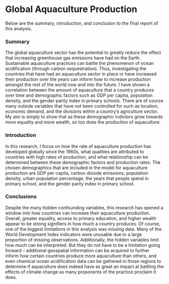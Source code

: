 # Global Aquaculture Production

Below are the summary, introduction, and conclusion to the final report of this analysis.

### Summary 
The global aquaculture sector has the potential to greatly reduce the effect that increasing greenhouse gas emissions have had on the Earth. Sustainable aquaculture practices can battle the phenomenon of ocean acidification (through carbon sequestration). Thus, investigating the countries that have had an aquaculture sector in place or have increased their production over the years can inform how to increase production amongst the rest of the world now and into the future.
I have shown a correlation between the amount of aquaculture that a country produces over time and demographic factors such as GDP per capita, population density, and the gender parity index in primary schools. There are of course many outside variables that have not been controlled for such as location, economic demand, and the divisions within a country’s agriculture sector. My aim is simply to show that as these demographic indictors grow towards more equality and more wealth, so too does the production of aquaculture.

### Introduction
In this research, I focus on how the rate of aquaculture production has developed globally since the 1960s, what qualities are attributed to countries with high rates of production, and what relationship can be determined between these demographic factors and production rates. The chosen demographics that are included in the model for aquaculture production are GDP per capita, carbon dioxide emissions, population density, urban population percentage, the years that people spend in primary school, and the gender parity index in primary school.

### Conclusions
Despite the many hidden confounding variables, this research has opened a window into how countries can increase their aquaculture production. Overall, greater equality, access to primary education, and higher wealth appear to be strong signifiers in how much a country produces. Of course, one of the biggest limitations in this analysis was missing data. Many of the World Development Index indicators were unusable due to a large proportion of missing observations. Additionally, the hidden variables limit how much can be interpreted. But they do not have to be a limitation going forward – additional geospatial information can be acquired to further inform how certain countries produce more aquaculture than others, and even chemical ocean acidification data can be gathered in those regions to determine if aquaculture does indeed have as great an impact at battling the effects of climate change as many proponents of the practice proclaim it does.
